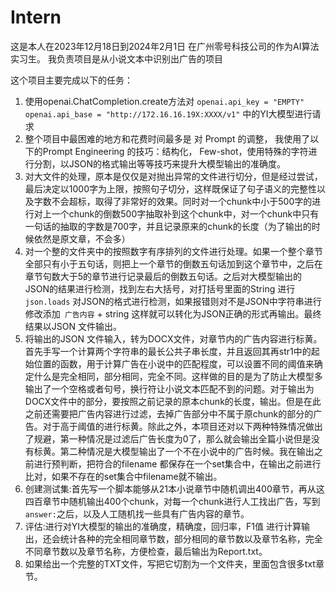 # Intern
这是本人在2023年12月18日到2024年2月1日 在广州零号科技公司的作为AI算法实习生。 我负责项目是从小说文本中识别出广告的项目 

这个项目主要完成以下的任务：

1. 使用openai.ChatCompletion.create方法对 ``` openai.api_key = "EMPTY" openai.api_base = "http://172.16.16.19X:XXXX/v1" ``` 中的YI大模型进行请求
2. 整个项目中最困难的地方和花费时间最多是 对 Prompt 的调整， 我使用了以下的Prompt Engineering 的技巧：结构化， Few-shot，使用特殊的字符进行分割，以JSON的格式输出等等技巧来提升大模型输出的准确度。
3. 对大文件的处理，原本是仅仅是对抛出异常的文件进行切分，但是经过尝试，最后决定以1000字为上限，按照句子切分，这样既保证了句子语义的完整性以及字数不会超标，取得了非常好的效果。同时对一个chunk中小于500字的进行对上一个chunk的倒数500字抽取补到这个chunk中，对一个chunk中只有一句话的抽取的字数是700字，并且记录原来的chunk的长度（为了输出的时候依然是原文章，不会多）
4. 对一个整的文件夹中的按照数字有序排列的文件进行处理。如果一个整个章节全部只有小于五句话，则把上一个章节的倒数五句话加到这个章节中，之后在章节句数大于5的章节进行记录最后的倒数五句话。之后对大模型输出的JSON的结果进行检测，找到左右大括号，对打括号里面的String 进行``` json.loads ``` 对JSON的格式进行检测，如果报错则对不是JSON中字符串进行修改添加``` 广告内容``` + string 这样就可以转化为JSON正确的形式再输出。最终结果以JSON 文件输出。
5. 将输出的JSON 文件输入，转为DOCX文件，对章节内的广告内容进行标黄。首先手写一个计算两个字符串的最长公共子串长度，并且返回其再str1中的起始位置的函数，用于计算广告在小说中的匹配程度，可以设置不同的阈值来确定什么是完全相同，部分相同，完全不同。这样做的目的是为了防止大模型多输出了一个空格或者句号，换行符让小说文本匹配不到的问题。对于输出为DOCX文件中的部分，要按照之前记录的原本chunk的长度，输出。但是在此之前还需要把广告内容进行过滤，去掉广告部分中不属于原chunk的部分的广告。对于高于阈值的进行标黄。除此之外，本项目还对以下两种特殊情况做出了规避，第一种情况是过滤后广告长度为0了，那么就会输出全篇小说但是没有标黄。第二种情况是大模型输出了一个不在小说中的广告时候。我在输出之前进行预判断，把符合的filename 都保存在一个set集合中，在输出之前进行比对，如果不存在的set集合中filename就不输出。
6. 创建测试集:首先写一个脚本能够从21本小说章节中随机调出400章节，再从这四百章节中随机输出400个chunk，对每一个chunk进行人工找出广告，写到```answer:```之后，以及人工随机找一些具有广告内容的章节。
7. 评估:进行对YI大模型的输出的准确度，精确度，回归率，F1值 进行计算输出，还会统计各种的完全相同章节数，部分相同的章节数以及章节名称，完全不同章节数以及章节名称，方便检查，最后输出为Report.txt。
8. 如果给出一个完整的TXT文件，写把它切割为一个文件夹，里面包含很多txt章节。    

   
